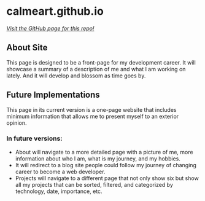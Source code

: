 # calmeart.github.io

*[Visit the GitHub page for this repo!](https://calmeart.github.io/)*

## About Site

This page is designed to be a front-page for my development career. It will showcase a summary of a description of me and what I am working on lately. And it will develop and blossom as time goes by.

## Future Implementations

This page in its current version is a one-page website that includes minimum information that allows me to present myself to an exterior opinion.

### In future versions:

* About will navigate to a more detailed page with a picture of me, more information about who I am, what is my journey, and my hobbies.
* It will redirect to a blog site people could follow my journey of changing career to become a web developer.
* Projects will navigate to a different page that not only show six but show all my projects that can be sorted, filtered, and categorized by technology, date, importance, etc.
